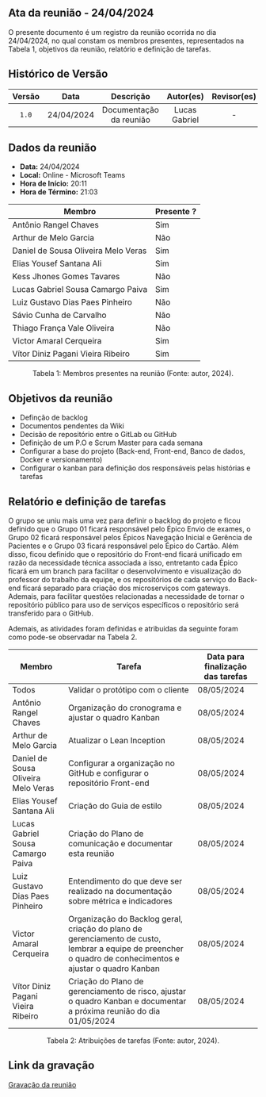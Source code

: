 ## Ata da reunião - 24/04/2024

O presente documento é um registro da reunião ocorrida no dia 24/04/2024, no qual constam os membros presentes,
representados na Tabela 1, objetivos da reunião, relatório e definição de tarefas.</p>

## Histórico de Versão

| Versão |    Data    |        Descrição        |   Autor(es)   | Revisor(es) |
| :----: | :--------: | :---------------------: | :-----------: | :---------: |
| `1.0`  | 24/04/2024 | Documentação da reunião | Lucas Gabriel |      -      |

## Dados da reunião

- **Data:** 24/04/2024
- **Local:** Online - Microsoft Teams
- **Hora de Início:** 20:11
- **Hora de Término:** 21:03

| Membro                              | Presente ? |
| ----------------------------------- | ---------- |
| Antônio Rangel Chaves               | Sim        |
| Arthur de Melo Garcia               | Não        |
| Daniel de Sousa Oliveira Melo Veras | Sim        |
| Elias Yousef Santana Ali            | Sim        |
| Kess Jhones Gomes Tavares           | Não        |
| Lucas Gabriel Sousa Camargo Paiva   | Sim        |
| Luiz Gustavo Dias Paes Pinheiro     | Não        |
| Sávio Cunha de Carvalho             | Não        |
| Thiago França Vale Oliveira         | Não        |
| Victor Amaral Cerqueira             | Sim        |
| Vítor Diniz Pagani Vieira Ribeiro   | Sim        |

<div style="text-align: center">
<p> Tabela 1: Membros presentes na reunião (Fonte: autor, 2024). </p>
</div>

## Objetivos da reunião

- Definção de backlog
- Documentos pendentes da Wiki
- Decisão de repositório entre o GitLab ou GitHub
- Definição de um P.O e Scrum Master para cada semana
- Configurar a base do projeto (Back-end, Front-end, Banco de dados, Docker e versionamento)
- Configurar o kanban para definição dos responsáveis pelas histórias e tarefas

## Relatório e definição de tarefas

O grupo se uniu mais uma vez para definir o backlog do projeto e ficou definido que o Grupo 01 ficará responsável pelo Épico Envio de exames, o Grupo 02 ficará responsável pelos Épicos Navegação Inicial e Gerência de Pacientes e o Grupo 03 ficará responsável pelo Épico do Cartão. Além disso, ficou definido que o repositório do Front-end ficará unificado em razão da necessidade técnica associada a isso, entretanto cada Épico ficará em um branch para facilitar o desenvolvimento e visualização do professor do trabalho da equipe, e os repositórios de cada serviço do Back-end ficará separado para criação dos microserviços com gateways. Ademais, para facilitar questões relacionadas a necessidade de tornar o repositório público para uso de serviços específicos o repositório será transferido para o GitHub.

Ademais, as atividades foram definidas e atribuidas da seguinte foram como pode-se observadar na Tabela 2.

| Membro                              | Tarefa                                                                                                                                                      | Data para finalização das tarefas |
| ----------------------------------- | ----------------------------------------------------------------------------------------------------------------------------------------------------------- | --------------------------------- |
| Todos                               | Validar o protótipo com o cliente                                                                                                                           | 08/05/2024                        |
| Antônio Rangel Chaves               | Organização do cronograma e ajustar o quadro Kanban                                                                                                         | 08/05/2024                        |
| Arthur de Melo Garcia               | Atualizar o Lean Inception                                                                                                                                  | 08/05/2024                        |
| Daniel de Sousa Oliveira Melo Veras | Configurar a organização no GitHub e configurar o repositório Front-end                                                                                     | 08/05/2024                        |
| Elias Yousef Santana Ali            | Criação do Guia de estilo                                                                                                                                   | 08/05/2024                        |
| Lucas Gabriel Sousa Camargo Paiva   | Criação do Plano de comunicação e documentar esta reunião                                                                                                   | 08/05/2024                        |
| Luiz Gustavo Dias Paes Pinheiro     | Entendimento do que deve ser realizado na documentação sobre métrica e indicadores                                                                          | 08/05/2024                        |
| Victor Amaral Cerqueira             | Organização do Backlog geral, criação do plano de gerenciamento de custo, lembrar a equipe de preencher o quadro de conhecimentos e ajustar o quadro Kanban | 08/05/2024                        |
| Vítor Diniz Pagani Vieira Ribeiro   | Criação do Plano de gerenciamento de risco, ajustar o quadro Kanban e documentar a próxima reunião do dia 01/05/2024                                        | 08/05/2024                        |
<div style="text-align: center">
<p> Tabela 2: Atribuições de tarefas (Fonte: autor, 2024). </p>
</div>

## Link da gravação

[Gravação da reunião](https://youtu.be/2NGREjVt5Yg)
